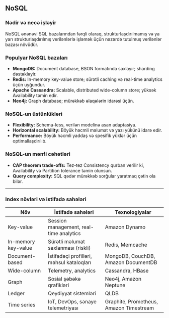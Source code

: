 ## NoSQL

### Nədir və necə işləyir

NoSQL ənənəvi SQL bazalarından fərqli olaraq, strukturlaşdırılmamış və ya yarı strukturlaşdırılmış verilənlərlə işləmək üçün nəzərdə tutulmuş verilənlər bazası növüdür.

### Populyar NoSQL bazaları

- **MongoDB:** Document database, BSON formatında saxlayır; sharding dəstəkləyir.
- **Redis:** In-memory key-value store; sürətli caching və real-time analytics üçün uyğundur.
- **Apache Cassandra:** Scalable, distributed wide-column store; yüksək Availability təmin edir.
- **Neo4j:** Graph database; mürəkkəb əlaqələrin idarəsi üçün.

### NoSQL-un üstünlükləri

- **Flexibility:** Schema-less, verilən modelinə asan adaptasiya.
- **Horizontal scalability:** Böyük həcmli məlumat və yazı yükünü idarə edir.
- **Performance:** Böyük həcmli yaddaş və spesifik yüklər üçün optimallaşdırılıb.

### NoSQL-un mənfi cəhətləri

- **CAP theorem trade-offs:** Tez-tez Consistency qurban verilir ki, Availability və Partition tolerance təmin olunsun.
- **Query complexity:** SQL qədər mürəkkəb sorğular yaratmaq çətin ola bilər.

---

### Index növləri və istifadə sahələri

| Növ               | İstifadə sahələri                       | Texnologiyalar                          |
|-------------------|---------------------------------------|-----------------------------------------|
| Key-value         | Session management, real-time analytics | Amazon Dynamo                           |
| In-memory key-value| Sürətli məlumat saxlanması (riskli)    | Redis, Memcache                         |
| Document-based    | İstifadəçi profilləri, məhsul kataloqları | MongoDB, CouchDB, Amazon DocumentDB     |
| Wide-column       | Telemetry, analytics                    | Cassandra, HBase                        |
| Graph             | Sosial şəbəkə qrafikləri                | Neo4j, Amazon Neptune                   |
| Ledger            | Qeydiyyat sistemləri                    | QLDB                                    |
| Time series       | IoT, DevOps, sənaye telemetriyası      | Graphite, Prometheus, Amazon Timestream |


